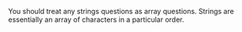 You should treat any strings questions as array questions. Strings are essentially an array of characters in a particular order.

